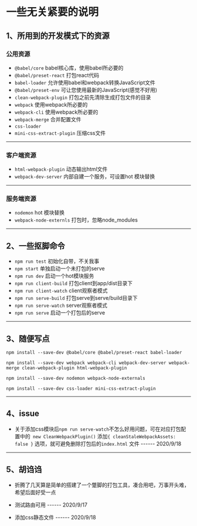 # 一些无关紧要的说明

## 1、所用到的开发模式下的资源

### 公用资源

* `@babel/core` babel核心库，使用babel所必要的
* `@babel/preset-react` 打包react代码
* `babel-loader`  允许使用babel和webpack转换JavaScript文件
* `@babel/preset-env` 可让您使用最新的JavaScript(感觉不好用)
* `clean-webpack-plugin` 打包之前先清除生成打包文件的目录
* `webpack` 使用webpack所必要的
* `webpack-cli` 使用webpack所必要的
* `webpack-merge` 合并配置文件
* `css-loader` 
* `mini-css-extract-plugin` 压缩css文件

------

### 客户端资源

* `html-webpack-plugin` 动态输出html文件
* `webpack-dev-server` 内部自建一个服务，可设置hot 模块替换

------

### 服务端资源
* `nodemon` hot 模块替换
* `webpack-node-externls`  打包时，忽略node_modules

------



## 2、一些抠脚命令

* `npm run test` 初始化自带，不关我事
* `npm start` 单独启动一个未打包的serve
* `npm run dev` 启动一个hot模块服务
* `npm run client-build` 打包client到app/dist目录下
* `npm run client-watch` client观察者模式
* `npm run serve-build` 打包serve到serve/build目录下
* `npm run serve-watch` server观察者模式
* `npm run serve` 启动一个打包后的serve

------



## 3、随便写点

`npm install --save-dev @babel/core @babel/preset-react babel-loader ` 

`npm install --save-dev webpack webpack-cli webpack-dev-server webpack-merge clean-webpack-plugin html-webpack-plugin` 

`npm install --save-dev nodemon webpack-node-externals` 

`npm install --save-dev css-loader mini-css-extract-plugin` 

------



## 4、issue

* 关于添加css模块后`npm run serve-watch`不怎么好用问题，可在对应打包配置中的` new CleanWebpackPlugin()` 添加`{ cleanStaleWebpackAssets: false }` 选项，就可避免删除打包后的`index.html` 文件 	------ 2020/9/18

------



## 5、胡诌诌

* 折腾了几天算是简单的搭建了一个蹩脚的打包工具，凑合用吧，万事开头难，希望后面好受一点

* 测试路由可用 ------ 2020/9/17

* 添加css静态文件 ------ 2020/9/18

  